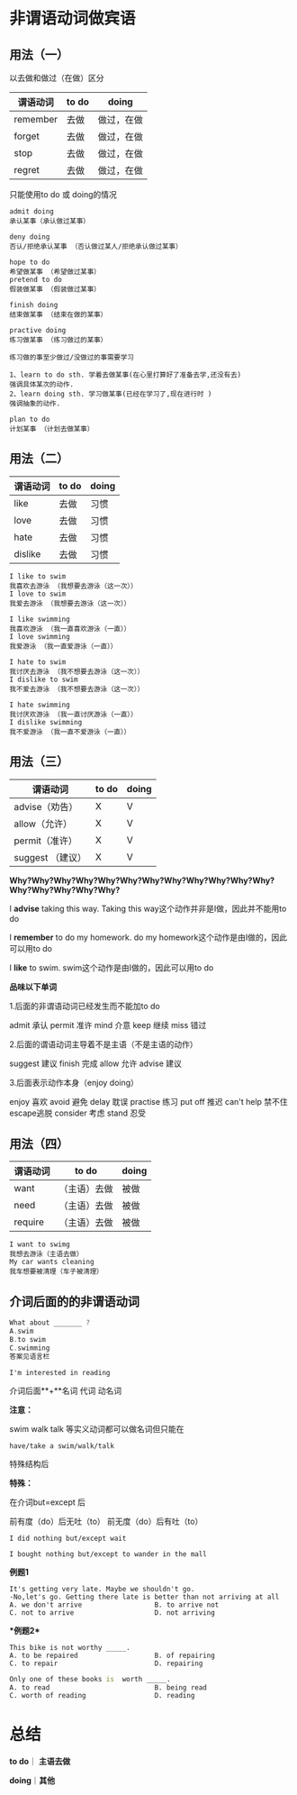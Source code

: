 # 非谓语动词做宾语

## 用法（一）

以去做和做过（在做）区分


| 谓语动词 | to do | doing      |
| -------- | ----- | ---------- |
| remember | 去做  | 做过，在做 |
| forget   | 去做  | 做过，在做 |
| stop     | 去做  | 做过，在做 |
| regret   | 去做  | 做过，在做 |



只能使用to do 或 doing的情况

```
admit doing
承认某事（承认做过某事）
```

```
deny doing
否认/拒绝承认某事 （否认做过某人/拒绝承认做过某事）
```

```
hope to do
希望做某事 （希望做过某事）
pretend to do
假装做某事 （假装做过某事）
```

```
finish doing
结束做某事 （结束在做的某事）
```

```
practive doing
练习做某事 （练习做过的某事）

练习做的事至少做过/没做过的事需要学习

1、learn to do sth. 学着去做某事(在心里打算好了准备去学,还没有去)
强调具体某次的动作.
2、learn doing sth. 学习做某事(已经在学习了,现在进行时 ) 
强调抽象的动作.
```

```
plan to do
计划某事 （计划去做某事）
```



## 用法（二）

| 谓语动词 | to do | doing |
| -------- | ----- | ----- |
| like     | 去做  | 习惯  |
| love     | 去做  | 习惯  |
| hate     | 去做  | 习惯  |
| dislike  | 去做  | 习惯  |

```
I like to swim
我喜欢去游泳 （我想要去游泳（这一次））
I love to swim
我爱去游泳 （我想要去游泳（这一次））

I like swimming
我喜欢游泳 （我一直喜欢游泳（一直））
I love swimming
我爱游泳 （我一直爱游泳（一直））
```



```
I hate to swim
我讨厌去游泳 （我不想要去游泳（这一次））
I dislike to swim
我不爱去游泳 （我不想要去游泳（这一次））

I hate swimming
我讨厌欢游泳 （我一直讨厌游泳（一直））
I dislike swimming
我不爱游泳 （我一直不爱游泳（一直））
```



## 用法（三）

| 谓语动词         | to do | doing |
| ---------------- | ----- | ----- |
| advise（劝告）   | X     | V     |
| allow（允许）    | X     | V     |
| permit（准许）   | X     | V     |
| suggest （建议） | X     | V     |

**Why?Why?Why?Why?Why?Why?Why?Why?Why?Why?Why?Why?Why?Why?Why?Why?Why?**



I **advise** taking this way.
Taking this way这个动作并非是I做，因此并不能用to do

I **remember** to do my homework.
do my homework这个动作是由I做的，因此可以用to do

I **like** to swim.
swim这个动作是由I做的，因此可以用to do



**品味以下单词**

1.后面的非谓语动词已经发生而不能加to do

admit 承认
permit 准许
mind 介意
keep 继续
miss 错过

2.后面的谓语动词主导着不是主语（不是主语的动作）

suggest 建议
finish 完成
allow 允许
advise 建议

3.后面表示动作本身（enjoy doing）

enjoy 喜欢
avoid 避免
delay 耽误
practise 练习
put off 推迟
can't help 禁不住
escape逃脱
consider 考虑
stand 忍受



## 用法（四）

| 谓语动词 | to do        | doing |
| -------- | ------------ | ----- |
| want     | （主语）去做 | 被做  |
| need     | （主语）去做 | 被做  |
| require  | （主语）去做 | 被做  |



```
I want to swimg
我想去游泳（主语去做）
My car wants cleaning
我车想要被清理（车子被清理）
```





## 介词后面的的非谓语动词

```C
What about _______ ?
A.swim
B.to swim
C.swimming
答案见语言栏
```



```
I'm interested in reading
```

介词后面**+**名词 代词 动名词



**注意：**

swim walk talk 等实义动词都可以做名词但只能在

```
have/take a swim/walk/talk
```

特殊结构后



**特殊：**

在介词but=except 后

前有度（do）后无吐（to）
前无度（do）后有吐（to）

```
I did nothing but/except wait

I bought nothing but/except to wander in the mall
```



**例题1**

```#D
It's getting very late. Maybe we shouldn't go.
-No,let's go. Getting there late is better than not arriving at all
A. we don't arrive					B. to arrive not
C. not to arrive					D. not arriving 
```



**\*例题2\***

```A
This bike is not worthy _____.
A. to be repaired					B. of repairing
C. to repair					    D. repairing
```

```D
Only one of these books is  worth _____.
A. to read							B. being read
C. worth of reading					D. reading
```



# 总结



**to do**｜ **主语去做**

**doing**｜**其他**



